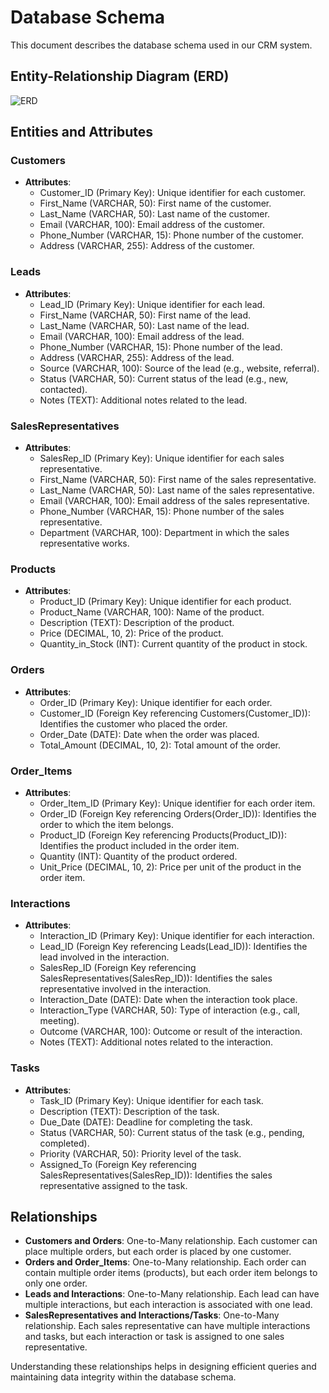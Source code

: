 # Database Schema

This document describes the database schema used in our CRM system.

## Entity-Relationship Diagram (ERD)

![ERD](path/to/your/ERD/image.png)

## Entities and Attributes

### Customers
- **Attributes**:
  - Customer_ID (Primary Key): Unique identifier for each customer.
  - First_Name (VARCHAR, 50): First name of the customer.
  - Last_Name (VARCHAR, 50): Last name of the customer.
  - Email (VARCHAR, 100): Email address of the customer.
  - Phone_Number (VARCHAR, 15): Phone number of the customer.
  - Address (VARCHAR, 255): Address of the customer.

### Leads
- **Attributes**:
  - Lead_ID (Primary Key): Unique identifier for each lead.
  - First_Name (VARCHAR, 50): First name of the lead.
  - Last_Name (VARCHAR, 50): Last name of the lead.
  - Email (VARCHAR, 100): Email address of the lead.
  - Phone_Number (VARCHAR, 15): Phone number of the lead.
  - Address (VARCHAR, 255): Address of the lead.
  - Source (VARCHAR, 100): Source of the lead (e.g., website, referral).
  - Status (VARCHAR, 50): Current status of the lead (e.g., new, contacted).
  - Notes (TEXT): Additional notes related to the lead.

### SalesRepresentatives
- **Attributes**:
  - SalesRep_ID (Primary Key): Unique identifier for each sales representative.
  - First_Name (VARCHAR, 50): First name of the sales representative.
  - Last_Name (VARCHAR, 50): Last name of the sales representative.
  - Email (VARCHAR, 100): Email address of the sales representative.
  - Phone_Number (VARCHAR, 15): Phone number of the sales representative.
  - Department (VARCHAR, 100): Department in which the sales representative works.

### Products
- **Attributes**:
  - Product_ID (Primary Key): Unique identifier for each product.
  - Product_Name (VARCHAR, 100): Name of the product.
  - Description (TEXT): Description of the product.
  - Price (DECIMAL, 10, 2): Price of the product.
  - Quantity_in_Stock (INT): Current quantity of the product in stock.

### Orders
- **Attributes**:
  - Order_ID (Primary Key): Unique identifier for each order.
  - Customer_ID (Foreign Key referencing Customers(Customer_ID)): Identifies the customer who placed the order.
  - Order_Date (DATE): Date when the order was placed.
  - Total_Amount (DECIMAL, 10, 2): Total amount of the order.

### Order_Items
- **Attributes**:
  - Order_Item_ID (Primary Key): Unique identifier for each order item.
  - Order_ID (Foreign Key referencing Orders(Order_ID)): Identifies the order to which the item belongs.
  - Product_ID (Foreign Key referencing Products(Product_ID)): Identifies the product included in the order item.
  - Quantity (INT): Quantity of the product ordered.
  - Unit_Price (DECIMAL, 10, 2): Price per unit of the product in the order item.

### Interactions
- **Attributes**:
  - Interaction_ID (Primary Key): Unique identifier for each interaction.
  - Lead_ID (Foreign Key referencing Leads(Lead_ID)): Identifies the lead involved in the interaction.
  - SalesRep_ID (Foreign Key referencing SalesRepresentatives(SalesRep_ID)): Identifies the sales representative involved in the interaction.
  - Interaction_Date (DATE): Date when the interaction took place.
  - Interaction_Type (VARCHAR, 50): Type of interaction (e.g., call, meeting).
  - Outcome (VARCHAR, 100): Outcome or result of the interaction.
  - Notes (TEXT): Additional notes related to the interaction.

### Tasks
- **Attributes**:
  - Task_ID (Primary Key): Unique identifier for each task.
  - Description (TEXT): Description of the task.
  - Due_Date (DATE): Deadline for completing the task.
  - Status (VARCHAR, 50): Current status of the task (e.g., pending, completed).
  - Priority (VARCHAR, 50): Priority level of the task.
  - Assigned_To (Foreign Key referencing SalesRepresentatives(SalesRep_ID)): Identifies the sales representative assigned to the task.

## Relationships

- **Customers and Orders**: One-to-Many relationship. Each customer can place multiple orders, but each order is placed by one customer.
- **Orders and Order_Items**: One-to-Many relationship. Each order can contain multiple order items (products), but each order item belongs to only one order.
- **Leads and Interactions**: One-to-Many relationship. Each lead can have multiple interactions, but each interaction is associated with one lead.
- **SalesRepresentatives and Interactions/Tasks**: One-to-Many relationship. Each sales representative can have multiple interactions and tasks, but each interaction or task is assigned to one sales representative.

Understanding these relationships helps in designing efficient queries and maintaining data integrity within the database schema.


